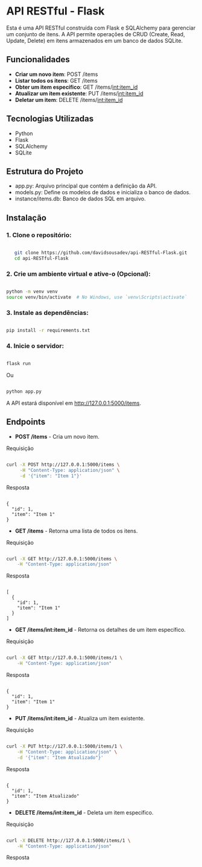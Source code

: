 # API RESTful - Flask

Esta é uma API RESTful construída com Flask e SQLAlchemy para gerenciar um conjunto de itens. A API permite operações de CRUD (Create, Read, Update, Delete) em itens armazenados em um banco de dados SQLite.

## Funcionalidades

- **Criar um novo item**: POST /items
- **Listar todos os itens**: GET /items
- **Obter um item específico**: GET /items/<int:item_id>
- **Atualizar um item existente**: PUT /items/<int:item_id>
- **Deletar um item**: DELETE /items/<int:item_id>

## Tecnologias Utilizadas

- Python
- Flask
- SQLAlchemy
- SQLite

## Estrutura do Projeto

- app.py: Arquivo principal que contém a definição da API.
- models.py: Define os modelos de dados e inicializa o banco de dados.
- instance/items.db: Banco de dados SQL em arquivo.

## Instalação

### 1. Clone o repositório:
   
```sh

   git clone https://github.com/davidsousadev/api-RESTful-Flask.git
   cd api-RESTful-Flask

```
### 2. Crie um ambiente virtual e ative-o (Opcional):

```sh

python -m venv venv
source venv/bin/activate  # No Windows, use `venv\Scripts\activate`

```

### 3. Instale as dependências:

```sh

pip install -r requirements.txt

```

### 4. Inicie o servidor:
```sh

flask run

```
Ou
```sh

python app.py

```

A API estará disponível em http://127.0.0.1:5000/items.

## Endpoints

- **POST /items** - Cria um novo item.

Requisição

```sh

curl -X POST http://127.0.0.1:5000/items \
     -H "Content-Type: application/json" \
     -d '{"item": "Item 1"}'

```

Resposta

```

{
  "id": 1,
  "item": "Item 1"
}

```

- **GET /items** - Retorna uma lista de todos os itens.

Requisição

```sh

curl -X GET http://127.0.0.1:5000/items \
    -H "Content-Type: application/json"

```

Resposta

```

[
  {
    "id": 1,
    "item": "Item 1"
  }
]

```
- **GET /items/int:item_id** - Retorna os detalhes de um item específico.

Requisição

```sh

curl -X GET http://127.0.0.1:5000/items/1 \
    -H "Content-Type: application/json" 

```

Resposta

```

{
  "id": 1,
  "item": "Item 1"
}

```

- **PUT /items/int:item_id** - Atualiza um item existente.

Requisição

```sh

curl -X PUT http://127.0.0.1:5000/items/1 \
    -H "Content-Type: application/json" \
    -d '{"item": "Item Atualizado"}'

```

Resposta

```

{
  "id": 1,
  "item": "Item Atualizado"
}

```
- **DELETE /items/int:item_id** - Deleta um item específico.

Requisição

```sh

curl -X DELETE http://127.0.0.1:5000/items/1 \
    -H "Content-Type: application/json"

```

Resposta

```


```
